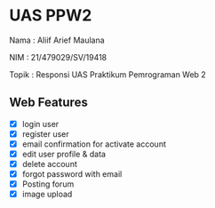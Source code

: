 # UAS PPW2

Nama : Aliif Arief Maulana

NIM : 21/479029/SV/19418

Topik : Responsi UAS Praktikum Pemrograman Web 2

## Web Features

-   [x] login user
-   [x] register user
-   [x] email confirmation for activate account
-   [x] edit user profile & data
-   [x] delete account
-   [x] forgot password with email
-   [x] Posting forum
-   [x] image upload
